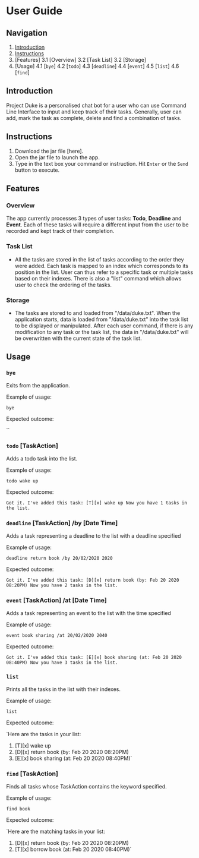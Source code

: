# User Guide

## Navigation
1. [Introduction](#introduction)
2. [Instructions](#instructions)
3. [Features]
  3.1 [Overview]
  3.2 [Task List]
  3.2 [Storage]
4. [Usage]
  4.1 [`bye`]
  4.2 [`todo`]
  4.3 [`deadline`]
  4.4 [`event`]
  4.5 [`list`]
  4.6 [`find`]

## Introduction

Project Duke is a personalised chat bot for a user
who can use Command Line Interface to input and keep 
track of their tasks. Generally, user can add, mark 
the task as complete, delete and find a combination of 
tasks. 

## Instructions
  1. Download the jar file [here].
  2. Open the jar file to launch the app.
  3. Type in the text box your command or instruction. Hit `Enter` or the `Send` button to execute.

## Features 

### Overview

The app currently processes 3 types of user tasks: **Todo**, **Deadline** and **Event**. Each of these tasks will require a different input from the user to be recorded and kept track of their completion. 

### Task List

- All the tasks are stored in the list of tasks according to the order they were added. Each task is mapped to an index which corresponds to its position in the list. User can thus refer to a specific task or multiple tasks based on their indexes. There is also a "list" command which allows user to check the ordering of the tasks.

### Storage

- The tasks are stored to and loaded from "/data/duke.txt". When the application starts, data is loaded from "/data/duke.txt" into the task list to be displayed or manipulated. After each user command, if there is any modification to any task or the task list, the data in "/data/duke.txt" will be overwritten with the current state of the task list.

## Usage

### `bye`

Exits from the application.

Example of usage: 

`bye`

Expected outcome:

``

### `todo` [TaskAction]
 
Adds a todo task into the list.

Example of usage: 

`todo wake up`

Expected outcome:

`Got it. I've added this task:
 [T][x] wake up
Now you have 1 tasks in the list.`

### `deadline` [TaskAction] /by [Date Time]

Adds a task representing a deadline to the list with a deadline specified

Example of usage: 

`deadline return book /by 20/02/2020 2020`

Expected outcome:

`Got it. I've added this task:
 [D][x] return book (by: Feb 20 2020 08:20PM)
Now you have 2 tasks in the list.`

### `event` [TaskAction] /at [Date Time]

Adds a task representing an event to the list with the time specified

Example of usage: 

`event book sharing /at 20/02/2020 2040`

Expected outcome:

`Got it. I've added this task:
 [E][x] book sharing (at: Feb 20 2020 08:40PM)
Now you have 3 tasks in the list.`

### `list`

Prints all the tasks in the list with their indexes.

Example of usage: 

`list`

Expected outcome:

`Here are the tasks in your list:
1. [T][x] wake up
2. [D][x] return book (by: Feb 20 2020 08:20PM)
3. [E][x] book sharing (at: Feb 20 2020 08:40PM)`

### `find` [TaskAction]

Finds all tasks whose TaskAction contains the keyword specified.

Example of usage:

`find book`

Expected outcome:

`Here are the matching tasks in your list:
1. [D][x] return book (by: Feb 20 2020 08:20PM)
2. [T][x] borrow book (at: Feb 20 2020 08:40PM)`
